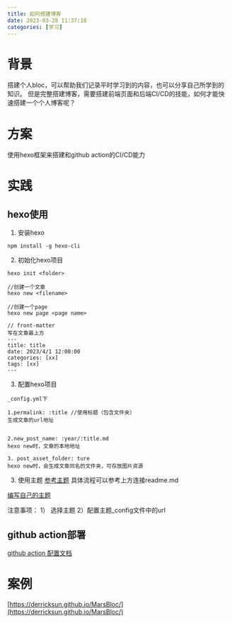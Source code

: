 ```yaml
---
title: 如何搭建博客
date: 2023-03-28 11:37:18
categories: [学习]
---
```

# 背景
搭建个人bloc，可以帮助我们记录平时学习到的内容，也可以分享自己所学到的知识。
但是完整搭建博客，需要搭建前端页面和后端CI/CD的技能，如何才能快速搭建一个个人博客呢？
# 方案
使用hexo框架来搭建和github action的CI/CD能力
# 实践
## hexo使用
1. 安装hexo
```
npm install -g hexo-cli
```
2. 初始化hexo项目
```
hexo init <folder>

//创建一个文章
hexo new <filename>

//创建一个page
hexo new page <page name>

// front-matter
写在文章最上方
---
title: title
date: 2023/4/1 12:00:00
categories: [xx] 
tags: [xx]
---
```

3. 配置hexo项目
```
_config.yml下

1.permalink: :title //使用标题（包含文件夹）
生成文章的url地址 


2.new_post_name: :year/:title.md
hexo new时，文章的本地地址

3. post_asset_folder: ture
hexo new时，会生成文章同名的文件夹，可存放图片资源
```

3. 使用主题
[参考主题](https://github.com/fi3ework/hexo-theme-archer)
具体流程可以参考上方连接readme.md

[编写自己的主题](https://easyhexo.com/4-High-order-hexo-gamer/)

注意事项：
1） 选择主题
2）配置主题_config文件中的url

## github action部署
[github action 配置文档](https://hexo.io/zh-cn/docs/github-pages)

# 案例
[https://derricksun.github.io/MarsBloc/](https://derricksun.github.io/MarsBloc/)